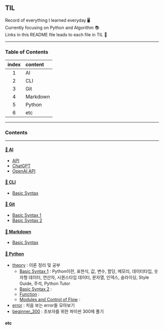 ## TIL
Record of everything I learned everyday 🖥️   
Currently focusing on Python and Algorithm 📚  
Links in this README file leads to each file in TIL 🔗

---

### Table of Contents

| index | content |
|:-------:|:----------|
|1| AI | 
|2| CLI | 
|3| Git | 
|4| Markdown | 
|5| Python | 
|6| etc | 

---
### Contents
---

#### [📌 AI](https://github.com/nancykim99/TIL/tree/09375c5ad0b81bb2e65a3f4c30df86484ae99947/AI)

- [API](https://github.com/nancykim99/TIL/blob/09375c5ad0b81bb2e65a3f4c30df86484ae99947/AI/API.md)
- [ChatGPT](https://github.com/nancykim99/TIL/blob/09375c5ad0b81bb2e65a3f4c30df86484ae99947/AI/ChatGPT.md)
- [OpenAI API](https://github.com/nancykim99/TIL/blob/09375c5ad0b81bb2e65a3f4c30df86484ae99947/AI/OpenAI_API.md)

#### [📌 CLI](https://github.com/nancykim99/TIL/tree/09375c5ad0b81bb2e65a3f4c30df86484ae99947/CLI)

- [Basic Syntax](https://github.com/nancykim99/TIL/blob/09375c5ad0b81bb2e65a3f4c30df86484ae99947/CLI/0716.md)

#### [📌 Git](https://github.com/nancykim99/TIL/tree/09375c5ad0b81bb2e65a3f4c30df86484ae99947/Git)

- [Basic Syntax 1](https://github.com/nancykim99/TIL/blob/09375c5ad0b81bb2e65a3f4c30df86484ae99947/Git/0716.md)
- [Basic Syntax 2](https://github.com/nancykim99/TIL/blob/09375c5ad0b81bb2e65a3f4c30df86484ae99947/Git/0717.md)

#### [📌 Markdown](https://github.com/nancykim99/TIL/tree/09375c5ad0b81bb2e65a3f4c30df86484ae99947/Markdown)

- [Basic Syntax](https://github.com/nancykim99/TIL/blob/09375c5ad0b81bb2e65a3f4c30df86484ae99947/Markdown/basic_syntax.md)

#### [📌 Python](https://github.com/nancykim99/TIL/tree/9ecde71cb9a0c4e0d3324c034a7f703f7ee94f45/Python)
- [theory](https://github.com/nancykim99/TIL/tree/9ecde71cb9a0c4e0d3324c034a7f703f7ee94f45/Python/theory) : 이론 정리 및 공부
    - [Basic Syntax 1](https://github.com/nancykim99/TIL/blob/9ecde71cb9a0c4e0d3324c034a7f703f7ee94f45/Python/theory/basic_syntax_1.md) : Python이란, 표현식, 값, 변수, 할당, 메모리, 데이터타입, 숫자형 데이터, 연산자, 시퀀스타입 데이터, 문자열, 인덱스, 슬라이싱, Style Guide, 주석, Python Tutor
    - [Basic Syntax 2](https://github.com/nancykim99/TIL/blob/9ecde71cb9a0c4e0d3324c034a7f703f7ee94f45/Python/theory/basic_syntax_2.md) : 
    - [Function](https://github.com/nancykim99/TIL/blob/9ecde71cb9a0c4e0d3324c034a7f703f7ee94f45/Python/theory/functions.md) : 
    - [Modules and Control of Flow](https://github.com/nancykim99/TIL/blob/9ecde71cb9a0c4e0d3324c034a7f703f7ee94f45/Python/theory/modules_controlofflow.md) : 
- [error](https://github.com/nancykim99/TIL/tree/9ecde71cb9a0c4e0d3324c034a7f703f7ee94f45/Python/error) : 처음 보는 error들 모아보기
- [beginner_300](https://github.com/nancykim99/TIL/tree/9ecde71cb9a0c4e0d3324c034a7f703f7ee94f45/Python/beginner_300) : 초보자를 위한 파이썬 300제 풀기

#### etc

